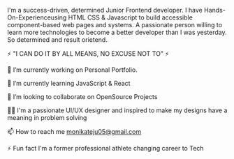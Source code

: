I'm a success-driven, determined Junior Frontend developer. I have Hands-On-Experienceusing HTML CSS & Javascript to build accessible component-based web pages and systems.
A passionate person willing to learn more technologies to become a better developer than I was yesterday. So determined and result orietend.

⚡ "I CAN DO IT BY ALL MEANS, NO EXCUSE NOT TO" ⚡











🔭 I’m currently working on Personal Portfolio.

🌱 I’m currently learning JavaScript & React

👯 I’m looking to collaborate on OpenSource Projects

👨‍💻 I'm a passionate UI/UX designer and inspired to make my designs have a meaning in problem solving

📫 How to reach me monikateju05@gmail.com

⚡ Fun fact I'm a former professional athlete changing career to Tech

<!---
MonikaTeju/MonikaTeju is a ✨ special ✨ repository because its `README.md` (this file) appears on your GitHub profile.
You can click the Preview link to take a look at your changes.
--->
